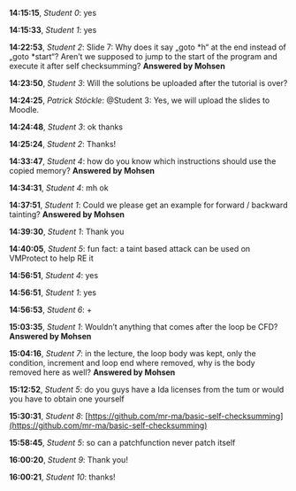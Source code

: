 **14:15:15**, *Student 0*: yes

**14:15:33**, *Student 1*: yes

**14:22:53**, *Student 2*: Slide 7: Why does it say „goto *h“ at the end instead of „goto *start“? Aren’t we supposed to jump to the start of the program and execute it after self checksumming? **Answered by Mohsen**

**14:23:50**, *Student 3*: Will the solutions be uploaded after the tutorial is over?

**14:24:25**, *Patrick Stöckle*: @Student 3: Yes, we will upload the slides to Moodle.

**14:24:48**, *Student 3*: ok thanks

**14:25:24**, *Student 2*: Thanks!

**14:33:47**, *Student 4*: how do you know which instructions should use the copied memory? **Answered by Mohsen**

**14:34:31**, *Student 4*: mh ok

**14:37:51**, *Student 1*: Could we please get an example for forward / backward tainting? **Answered by Mohsen**

**14:39:30**, *Student 1*: Thank you

**14:40:05**, *Student 5*: fun fact: a taint based attack can be used on VMProtect to help RE it

**14:56:51**, *Student 4*: yes

**14:56:51**, *Student 1*: yes

**14:56:53**, *Student 6*: +

**15:03:35**, *Student 1*: Wouldn’t anything that comes after the loop be CFD? **Answered by Mohsen**

**15:04:16**, *Student 7*: in the lecture, the loop body was kept, only the condition, increment and loop end where removed, why is the body removed here as well? **Answered by Mohsen**

**15:12:52**, *Student 5*: do you guys have a Ida licenses from the tum or would you have to obtain one yourself

**15:30:31**, *Student 8*: [https://github.com/mr-ma/basic-self-checksumming](https://github.com/mr-ma/basic-self-checksumming)

**15:58:45**, *Student 5*: so can a patchfunction never patch itself

**16:00:20**, *Student 9*: Thank you!

**16:00:21**, *Student 10*: thanks!

